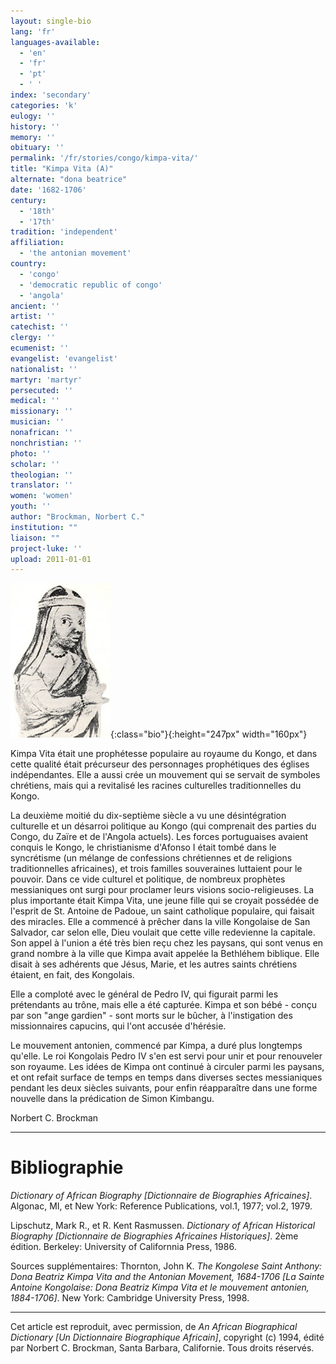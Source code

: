 ```yaml
---
layout: single-bio
lang: 'fr'
languages-available:
  - 'en'
  - 'fr'
  - 'pt'
  - ' '
index: 'secondary'
categories: 'k'
eulogy: ''
history: ''
memory: ''
obituary: ''
permalink: '/fr/stories/congo/kimpa-vita/'
title: "Kimpa Vita (A)"
alternate: "dona beatrice"
date: '1682-1706'
century:
  - '18th'
  - '17th'
tradition: 'independent'
affiliation:
  - 'the antonian movement'
country:
  - 'congo'
  - 'democratic republic of congo'
  - 'angola'
ancient: ''
artist: ''
catechist: ''
clergy: ''
ecumenist: ''
evangelist: 'evangelist'
nationalist: ''
martyr: 'martyr'
persecuted: ''
medical: ''
missionary: ''
musician: ''
nonafrican: ''
nonchristian: ''
photo: ''
scholar: ''
theologian: ''
translator: ''
women: 'women'
youth: ''
author: "Brockman, Norbert C."
institution: ""
liaison: ""
project-luke: ''
upload: 2011-01-01
---
```


![Kimpa Vita](/images/bio-pics/congo/kimpa-vita/kimpa_vita.jpg){:class="bio"}{:height="247px" width="160px"}

Kimpa Vita était une prophétesse populaire au royaume du Kongo, et dans cette qualité était précurseur des personnages prophétiques des églises indépendantes.  Elle a aussi crée un mouvement qui se servait de symboles chrétiens, mais qui a revitalisé les racines culturelles traditionnelles du Kongo.

La deuxième moitié du dix-septième siècle a vu une désintégration culturelle et un désarroi politique au Kongo (qui comprenait des parties du Congo, du Zaïre et de l'Angola actuels). Les forces portuguaises avaient conquis le Kongo, le christianisme d'Afonso I était tombé dans le syncrétisme (un mélange de confessions chrétiennes et de religions traditionnelles africaines), et trois familles souveraines luttaient pour le pouvoir.  Dans ce vide culturel et politique, de nombreux prophètes messianiques ont surgi pour proclamer leurs visions socio-religieuses. La plus importante était Kimpa Vita, une jeune fille qui se croyait possédée de l'esprit de St. Antoine de Padoue, un saint catholique populaire, qui faisait des miracles.  Elle a commencé à pr&ecirc;cher dans la ville Kongolaise de San Salvador, car selon elle, Dieu voulait que cette ville redevienne la capitale.  Son appel à l'union a été très bien reçu chez les paysans, qui sont venus en grand nombre à la ville que Kimpa avait appelée la Bethléhem biblique. Elle disait à ses adhérents que Jésus, Marie, et les autres saints chrétiens étaient, en fait, des Kongolais.

Elle a comploté avec le général de Pedro IV, qui figurait parmi les prétendants au trône, mais elle a été capturée.  Kimpa et son bébé - conçu par son "ange gardien" - sont morts sur le bûcher, à l'instigation des missionnaires capucins, qui l'ont accusée d'hérésie.

Le mouvement antonien, commencé par Kimpa, a duré plus longtemps qu'elle.  Le roi Kongolais Pedro IV s'en est servi pour unir et pour renouveler son royaume. Les idées de Kimpa ont continué &agrave; circuler parmi les paysans, et ont refait surface de temps en temps dans diverses sectes messianiques pendant les deux siècles suivants, pour enfin réapparaître dans une forme nouvelle dans la prédication de Simon Kimbangu.

Norbert C. Brockman

---

# Bibliographie

*Dictionary of African Biography [Dictionnaire de Biographies Africaines]*. Algonac, MI, et New York: Reference Publications, vol.1, 1977; vol.2, 1979.

Lipschutz, Mark R., et R. Kent Rasmussen. *Dictionary of African Historical Biography [Dictionnaire de Biographies Africaines Historiques]*. 2ème édition. Berkeley: University of Californnia Press, 1986.

Sources supplémentaires: Thornton, John K. *The Kongolese Saint Anthony: Dona Beatriz Kimpa Vita and the Antonian Movement, 1684-1706 [La Sainte Antoine Kongolaise: Dona Beatriz Kimpa Vita et le mouvement antonien, 1884-1706]*. New York: Cambridge University Press, 1998.

---

Cet article est reproduit, avec permission, de *An African Biographical Dictionary [Un Dictionnaire Biographique Africain]*, copyright (c) 1994, édité par Norbert C. Brockman, Santa Barbara, Californie. Tous droits réservés.

